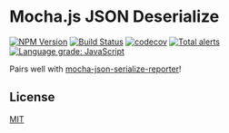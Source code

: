 # Mocha.js JSON Deserialize

[![NPM Version](https://img.shields.io/npm/v/mocha-json-deserialize.svg)](https://www.npmjs.com/package/mocha-json-deserialize)
[![Build Status](https://travis-ci.com/plasticrake/mocha-json-deserialize.svg?branch=master)](https://travis-ci.com/plasticrake/mocha-json-deserialize)
[![codecov](https://codecov.io/gh/plasticrake/mocha-json-deserialize/branch/master/graph/badge.svg)](https://codecov.io/gh/plasticrake/mocha-json-deserialize)
[![Total alerts](https://img.shields.io/lgtm/alerts/g/plasticrake/mocha-json-deserialize.svg?logo=lgtm&logoWidth=18)](https://lgtm.com/projects/g/plasticrake/mocha-json-deserialize/alerts/)
[![Language grade: JavaScript](https://img.shields.io/lgtm/grade/javascript/g/plasticrake/mocha-json-deserialize.svg?logo=lgtm&logoWidth=18)](https://lgtm.com/projects/g/plasticrake/mocha-json-deserialize/context:javascript)

Pairs well with [mocha-json-serialize-reporter](https://github.com/plasticrake/mocha-json-serialize-reporter)!

## License

[MIT](LICENSE)
